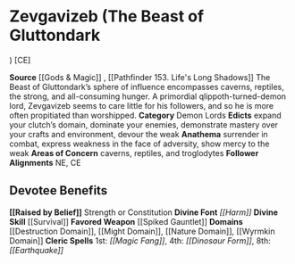 ﻿---
ability:
- Strength
- Constitution
ability_boost:
- Strength
- Constitution
alignment: CE
deity:
- '[[DATABASE/deity/Zevgavizeb|Zevgavizeb]]'
deity_category: Demon Lords
divine_font: Harm
domain:
- '[[DATABASE/domain/Destruction Domain|Destruction]]'
- '[[DATABASE/domain/Might Domain|Might]]'
- '[[DATABASE/domain/Nature Domain|Nature]]'
- '[[DATABASE/domain/Wyrmkin Domain|Wyrmkin]]'
favored_weapon: '[[DATABASE/weapon/Spiked Gauntlet|Spiked Gauntlet]]'
follower_alignment:
- NE
- CE
id: '82'
name: Zevgavizeb
rarity: Common
skill:
- '[[DATABASE/skill/Survival|Survival]]'
source: '[[DATABASE/source/Gods & Magic|Gods & Magic]]'
trait: null
type: Deity

---
# Zevgavizeb (The Beast of Gluttondark
) [CE]

**Source** [[Gods & Magic]] , [[Pathfinder 153. Life's Long Shadows]]
The Beast of Gluttondark’s sphere of influence encompasses caverns, reptiles, the strong, and all-consuming hunger. A primordial qlippoth-turned-demon lord, Zevgavizeb seems to care little for his followers, and so he is more often propitiated than worshipped.
**Category** Demon Lords
**Edicts** expand your clutch’s domain, dominate your enemies, demonstrate mastery over your crafts and environment, devour the weak
**Anathema** surrender in combat, express weakness in the face of adversity, show mercy to the weak
**Areas of Concern** caverns, reptiles, and troglodytes
**Follower Alignments** NE, CE

## Devotee Benefits

**[[Raised by Belief]]** Strength or Constitution
**Divine Font** _[[Harm]]_
**Divine Skill** [[Survival]]
**Favored Weapon** [[Spiked Gauntlet]]
**Domains** [[Destruction Domain]], [[Might Domain]], [[Nature Domain]], [[Wyrmkin Domain]]
**Cleric Spells** 1st: _[[Magic Fang]]_, 4th: _[[Dinosaur Form]]_, 8th: _[[Earthquake]]_